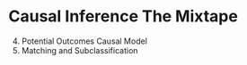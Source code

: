 # Causal Inference The Mixtape
4. Potential Outcomes Causal Model
5. Matching and Subclassification
